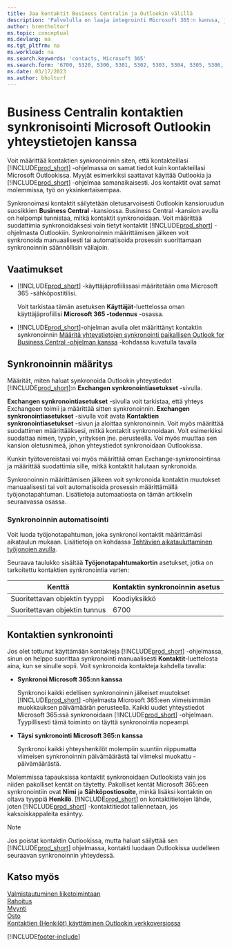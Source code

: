 ```yaml
---
title: Jaa kontaktit Business Centralin ja Outlookin välillä
description: 'Palvelulla on laaja integrointi Microsoft 365:n kanssa, jotta voit jakaa kontakteja Outlookin ja Business Centralin välillä.'
author: brentholtorf
ms.topic: conceptual
ms.devlang: na
ms.tgt_pltfrm: na
ms.workload: na
ms.search.keywords: 'contacts, Microsoft 365'
ms.search.form: '6700, 5320, 5300, 5301, 5302, 5303, 5304, 5305, 5306, 5307, 5308, 5309, 5310, 5311'
ms.date: 03/17/2023
ms.author: bholtorf
---
```

# <a name="synchronize-contacts-in-business-central-with-contacts-in-microsoft-outlook"></a><a name="synchronize-contacts-in-business-central-with-contacts-in-microsoft-outlook"></a><a name="synchronize-contacts-in-business-central-with-contacts-in-microsoft-outlook"></a>Business Centralin kontaktien synkronisointi Microsoft Outlookin yhteystietojen kanssa

Voit määrittää kontaktien synkronoinnin siten, että kontakteillasi [!INCLUDE[prod_short](includes/prod_short.md)] -ohjelmassa on samat tiedot kuin kontakteillasi Microsoft Outlookissa. Myyjät esimerkiksi saattavat käyttää Outlookia ja [!INCLUDE[prod_short](includes/prod_short.md)] -ohjelmaa samanaikaisesti. Jos kontaktit ovat samat molemmissa, työ on yksinkertaisempaa.  

Synkronoimasi kontaktit säilytetään oletusarvoisesti Outlookin kansioruudun suosikkien **Business Central** -kansiossa. Business Central -kansion avulla on helpompi tunnistaa, mitkä kontaktit synkronoidaan. Voit määrittää suodattimia synkronoidaksesi vain tietyt kontaktit [!INCLUDE[prod_short](includes/prod_short.md)] -ohjelmasta Outlookiin. Synkronoinnin määrittämisen jälkeen voit synkronoida manuaalisesti tai automatisoida prosessin suorittamaan synkronoinnin säännöllisin väliajoin.  

## <a name="prerequisites"></a><a name="prerequisites"></a><a name="prerequisites"></a>Vaatimukset

- [!INCLUDE[prod_short](includes/prod_short.md)] -käyttäjäprofiilissasi määritetään oma Microsoft 365 -sähköpostitilisi.

  Voit tarkistaa tämän asetuksen **Käyttäjät**-luettelossa oman käyttäjäprofiilisi **Microsoft 365 -todennus** -osassa.
- [!INCLUDE[prod_short](includes/prod_short.md)]-ohjelman avulla olet määrittänyt kontaktin synkronoinnin [Määritä yhteystietojen synkronointi paikallisen Outlook for Business Central -ohjelman kanssa](admin-contact-sync-setup-onprem.md) -kohdassa kuvatulla tavalla

## <a name="set-up-synchronization"></a><a name="set-up-synchronization"></a><a name="set-up-synchronization"></a>Synkronoinnin määritys

Määrität, miten haluat synkronoida Outlookin yhteystiedot [!INCLUDE[prod_short](includes/prod_short.md)]:n **Exchangen synkronointiasetukset** -sivulla. 

**Exchangen synkronointiasetukset** -sivulla voit tarkistaa, että yhteys Exchangeen toimii ja määrittää sitten synkronoinnin. **Exchangen synkronointiasetukset** -sivulla voit avata **Kontaktien synkronointiasetukset** -sivun ja aloittaa synkronoinnin. Voit myös määrittää suodattimen määrittääksesi, mitkä kontaktit synkronoidaan. Voit esimerkiksi suodattaa nimen, tyypin, yrityksen jne. perusteella. Voi myös muuttaa sen kansion oletusnimeä, johon yhteystiedot synkronoidaan Outlookissa.  

Kunkin työtovereistasi voi myös määrittää oman Exchange-synkronointinsa ja määrittää suodattimia sille, mitkä kontaktit halutaan synkronoida.  

Synkronoinnin määrittämisen jälkeen voit synkronoida kontaktin muutokset manuaalisesti tai voit automatisoida prosessin määrittämällä työjonotapahtuman. Lisätietoja automaatiosta on tämän artikkelin seuraavassa osassa.

### <a name="automate-synchronization"></a><a name="automate-synchronization"></a><a name="automate-synchronization"></a>Synkronoinnin automatisointi

Voit luoda työjonotapahtuman, joka synkronoi kontaktit määrittämäsi aikataulun mukaan. Lisätietoja on kohdassa [Tehtävien aikatauluttaminen työjonojen avulla](admin-job-queues-schedule-tasks.md). 

Seuraava taulukko sisältää **Työjonotapahtumakortin** asetukset, jotka on tarkoitettu kontaktien synkronointia varten:

|Kenttä|Kontaktin synkronoinnin asetus|
|-----|-----|
|Suoritettavan objektin tyyppi|Koodiyksikkö|
|Suoritettavan objektin tunnus|6700|

## <a name="synchronize-contacts"></a><a name="synchronize-contacts"></a><a name="synchronize-contacts"></a>Kontaktien synkronointi

Jos olet tottunut käyttämään kontakteja [!INCLUDE[prod_short](includes/prod_short.md)] -ohjelmassa, sinun on helppo suorittaa synkronointi manuaalisesti **Kontaktit**-luettelosta aina, kun se sinulle sopii. Voit synkronoida kontakteja kahdella tavalla:

* **Synkronoi Microsoft 365:nn kanssa**

  Synkronoi kaikki edellisen synkronoinnin jälkeiset muutokset [!INCLUDE[prod_short](includes/prod_short.md)] -ohjelmasta Microsoft 365:een viimeisimmän muokkauksen päivämäärän perusteella. Kaikki uudet yhteystiedot Microsoft 365:ssä synkronoidaan [!INCLUDE[prod_short](includes/prod_short.md)] -ohjelmaan. Tyypillisesti tämä toiminto on täyttä synkronointia nopeampi. 

* **Täysi synkronointi Microsoft 365:n kanssa**

  Synkronoi kaikki yhteyshenkilöt molempiin suuntiin riippumatta viimeisen synkronoinnin päivämäärästä tai viimeksi muokattu -päivämäärästä.  

Molemmissa tapauksissa kontaktit synkronoidaan Outlookista vain jos niiden pakolliset kentät on täytetty. Pakolliset kentät Microsoft 365:een synkronointiin ovat **Nimi** ja **Sähköpostiosoite**, minkä lisäksi kontaktin on oltava tyyppiä **Henkilö**. [!INCLUDE[prod_short](includes/prod_short.md)] on kontaktitietojen lähde, joten [!INCLUDE[prod_short](includes/prod_short.md)] -kontaktitiedot tallennetaan, jos kaksoiskappaleita esiintyy.  

> [!NOTE]
> Jos poistat kontaktin Outlookissa, mutta haluat säilyttää sen [!INCLUDE[prod_short](includes/prod_short.md)] ohjelmassa, kontakti luodaan Outlookissa uudelleen seuraavan synkronoinnin yhteydessä. 

## <a name="see-also"></a><a name="see-also"></a><a name="see-also"></a>Katso myös

[Valmistautuminen liiketoimintaan](ui-get-ready-business.md)  
[Rahoitus](finance.md)  
[Myynti](sales-manage-sales.md)  
[Osto](purchasing-manage-purchasing.md)  
[Kontaktien (Henkilöt) käyttäminen Outlookin verkkoversiossa](https://support.office.com/article/Using-contacts-People-in-Outlook-on-the-web-1e3438c7-26b2-420c-87de-3cea9d31b5cb?appver=OWB150)  


[!INCLUDE[footer-include](includes/footer-banner.md)]
